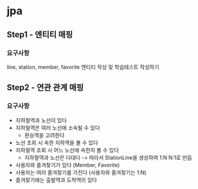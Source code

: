 # jpa
## Step1 - 엔티티 매핑
### 요구사항
line, station, member, favorite 엔티티 작성 및 학습테스트 작성하기 

## Step2 - 연관 관계 매핑
### 요구사항
- 지하철역과 노선이 있다 
- 지하철역은 여러 노선에 소속될 수 있다
    - 환승역을 고려한다
- 노선 조회 시 속한 지하역을 볼 수 있다
- 지하철역 조회 시 어느 노선에 속한지 볼 수 있다 
    - 지하철역과 노선은 다대다 -> 따라서 StationLine을 생성하여 1:N N:1로 만듬
- 사용자와 즐겨찾기가 있다 (Member, Favorite)
- 사용자는 여러 즐겨찾기를 가진다 (사용자와 즐겨찾기는 1:N)
- 즐겨찾기에는 출발역과 도착역이 있다
